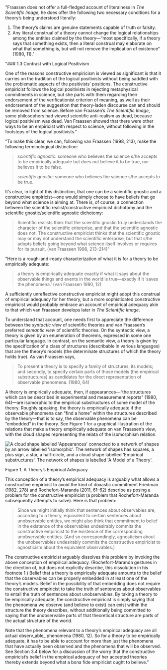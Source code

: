 "Fraassen does not offer a full-fledged account of literalness in _The Scientific Image_, he does offer the following two necessary conditions for a theory’s being understood literally:

1. The theory’s claims are genuine statements capable of truth or falsity.
2. Any literal construal of a theory cannot change the logical relationships among the entities claimed by the theory—“most specifically, if a theory says that something exists, then a literal construal may elaborate on what that something is, but will not remove the implication of existence” (1980, 11)."


"### 1.3 Contrast with Logical Positivism

One of the reasons constructive empiricism is viewed as significant is that it carries on the tradition of the logical positivists without being saddled with the problematic aspects of the positivists’ positions. The constructive empiricist follows the logical positivists in rejecting metaphysical commitments in science, but she parts with them regarding their endorsement of the verificationist criterion of meaning, as well as their endorsement of the suggestion that theory-laden discourse can and should be removed from science. Before van Fraassen’s _The Scientific Image_, some philosophers had viewed scientific anti-realism as dead, because logical positivism was dead. Van Fraassen showed that there were other ways to be an empiricist with respect to science, without following in the footsteps of the logical positivists."


"To make this clear, we can, following van Fraassen (1998, 213), make the following terminological distinction:

> _scientific agnostic_: someone who believes the science s/he accepts to be empirically adequate but does not believe it to be true, nor believes it to be false.
> 
> _scientific gnostic_: someone who believes the science s/he accepts to be true.

It’s clear, in light of this distinction, that one can be a scientific gnostic and a constructive empiricist—one would simply choose to have beliefs that go beyond what science is aiming at. There is, of course, a connection between the scientific realist/constructive empiricist dichotomy and the scientific gnostic/scientific agnostic dichotomy:

> Scientific realists think that the scientific gnostic truly understands the character of the scientific enterprise, and that the scientific agnostic does not. The constructive empiricist thinks that the scientific gnostic may or may not understand the scientific enterprise, but that s/he adopts beliefs going beyond what science itself involves or requires for its pursuit. (van Fraassen 1998, 213–214)"



"Here is a rough-and-ready characterization of what it is for a theory to be empirically adequate:

> a theory is empirically adequate exactly if what it says about the observable things and events in the world is true—exactly if it ‘saves the phenomena.’ (van Fraassen 1980, 12)

A sufficiently unreflective constructive empiricist might adopt this construal of empirical adequacy for her theory, but a more sophisticated constructive empiricist would probably embrace an account of empirical adequacy akin to that which van Fraassen develops later in _The Scientific Image_.

To understand that account, one needs first to appreciate the difference between the _syntactic view_ of scientific theories and van Fraassen’s preferred _semantic view_ of scientific theories. On the syntactic view, a theory is given by an enumeration of theorems, expressed in some one particular language. In contrast, on the semantic view, a theory is given by the specification of a class of structures (describable in various languages) that are the theory’s models (the determinate structures of which the theory holds true). As van Fraassen says,

> To present a theory is to specify a family of structures, its models; and secondly, to specify certain parts of those models (the empirical substructures) as candidates for the direct representation of observable phenomena. (1980, 64)

A theory is empirically adequate, then, if appearances—“the structures which can be described in experimental and measurement reports” (1980, 64)—are isomorphic to the empirical substructures of some model of the theory. Roughly speaking, the theory is empirically adequate if the observable phenomena can “find a home” within the structures described by the theory—that is to say, the observable phenomena can be “embedded” in the theory. See Figure 1 for a graphical illustration of the relations that make a theory empirically adequate on van Fraassen’s view, with the cloud shapes representing the relata of the isomorphism relation.

![A cloud shape labelled 'Appearances' connected to a network of shapes by an arrow labelled 'isomorphic'. The network of shapes has squares, a plus sign, a star, a half-circle, and a cloud shape labelled 'Empirical substructures'. The network of shapes is labelled 'A Model of a Theory'.](https://plato.stanford.edu/entries/constructive-empiricism/image002.jpg)

Figure 1. A Theory’s Empirical Adequacy

This conception of a theory’s empirical adequacy is arguably what allows a constructive empiricist to avoid the kind of doxastic commitment Friedman (1982, 278) and Rochefort-Maranda (2011, 61–62) describe as posing a problem for the constructive empiricist (a problem that Rochefort-Maranda subsequently attempts to solve). Here is that problem:

> Since we might initially think that sentences about observables are, according to a theory, equivalent to certain sentences about unobservable entities, we might also think that commitment to belief in the existence of the observables undesirably commits the constructive empiricist to the existence of the corresponding unobservable entities. (And so correspondingly, agnosticism about the unobservables undesirably commits the constructive empiricist to agnosticism about the equivalent observables.)

The constructive empiricist arguably dissolves this problem by invoking the above conception of empirical adequacy. (Rochefort-Maranda gestures in the direction of, but does not explicitly describe, this dissolution in his footnote 1.) Belief that a theory is empirically adequate amounts to the belief that the observables can be properly embedded in at least one of the theory’s models. Belief in the possibility of that embedding does not require the constructive empiricist to take the truth of sentences about observables to entail the truth of sentences about unobservables. By taking a theory to be empirically adequate, the constructive empiricist is simply saying that the phenomena we observe (and believe to exist) can exist within the structure the theory describes, without additionally being committed to saying that the unobservable parts of that theoretical structure are parts of the actual structure of the world.

Note that the phenomena relevant to a theory’s empirical adequacy are all actual observ_able_ phenomena (1980, 12). So for a theory to be empirically adequate, it has to be able to account for more than just the phenomena that have actually been observed and the phenomena that will be observed. See Section 3.4 below for a discussion of the worry that the constructive empiricist’s belief in the empirical adequacy of her accepted theories thereby extends beyond what a bona fide empiricist ought to believe."